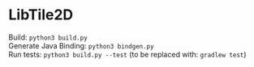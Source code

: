 # LibTile2D

Build: `python3 build.py`  
Generate Java Binding: `python3 bindgen.py`  
Run tests: `python3 build.py --test` (to be replaced with: `gradlew test`)  